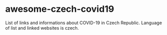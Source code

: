 # awesome-czech-covid19
List of links and informations about COVID-19 in Czech Republic. Language of list and linked websites is czech.
